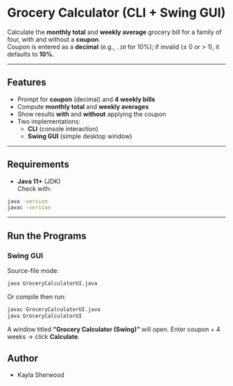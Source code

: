 # Grocery Calculator (CLI + Swing GUI)

Calculate the **monthly total** and **weekly average** grocery bill for a family of four, with and without a **coupon**.  
Coupon is entered as a **decimal** (e.g., `.10` for 10%); if invalid (≤ 0 or > 1), it defaults to **10%**.

---

## Features
- Prompt for **coupon** (decimal) and **4 weekly bills**
- Compute **monthly total** and **weekly averages**
- Show results **with** and **without** applying the coupon
- Two implementations:
  - **CLI** (console interaction)
  - **Swing GUI** (simple desktop window)

---

## Requirements
- **Java 11+** (JDK)  
Check with:
```bash
java -version
javac -version
```

---

## Run the Programs

### Swing GUI
Source-file mode:
```bash
java GroceryCalculatorUI.java
```
Or compile then run:
```bash
javac GroceryCalculatorUI.java
java GroceryCalculatorUI
```
A window titled **“Grocery Calculator (Swing)”** will open. Enter coupon + 4 weeks → click **Calculate**.

##  Author
- Kayla Sherwood
